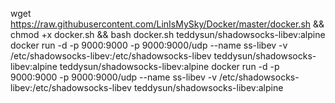 wget https://raw.githubusercontent.com/LinIsMySky/Docker/master/docker.sh && chmod +x docker.sh && bash docker.sh
teddysun/shadowsocks-libev:alpine
docker run -d -p 9000:9000 -p 9000:9000/udp --name ss-libev -v /etc/shadowsocks-libev:/etc/shadowsocks-libev teddysun/shadowsocks-libev:alpine
teddysun/shadowsocks-libev:alpine
docker run -d -p 9000:9000 -p 9000:9000/udp --name ss-libev -v /etc/shadowsocks-libev:/etc/shadowsocks-libev teddysun/shadowsocks-libev:alpine
